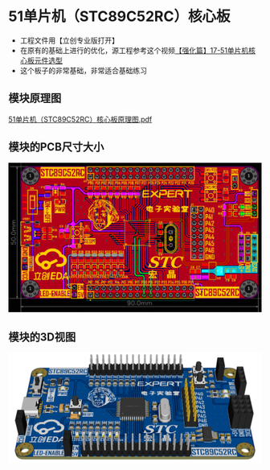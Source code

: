 # 51单片机（STC89C52RC）核心板

- 工程文件用【立创专业版打开】
- 在原有的基础上进行的优化，源工程参考这个视频[【强化篇】17-51单片机核心板元件选型](https://www.bilibili.com/video/BV1At421h7Ui?spm_id_from=333.788.videopod.episodes&vd_source=97690bfc4e901b939b3c3dd7d38be1ee&p=18)
- 这个板子的非常基础，非常适合基础练习

## 模块原理图

[51单片机（STC89C52RC）核心板原理图.pdf](https://github.com/CSUST-IOTQRS/PCB-Design/blob/main/51%E5%8D%95%E7%89%87%E6%9C%BA%EF%BC%88STC89C52RC%EF%BC%89%E6%A0%B8%E5%BF%83%E6%9D%BF/51%E5%8D%95%E7%89%87%E6%9C%BA%EF%BC%88STC89C52RC%EF%BC%89%E6%A0%B8%E5%BF%83%E6%9D%BF-%E5%8E%9F%E7%90%86%E5%9B%BE.pdf)

## 模块的PCB尺寸大小

![51单片机（STC89C52RC）核心板PCB-尺寸图.png](https://github.com/CSUST-IOTQRS/PCB-Design/blob/main/51%E5%8D%95%E7%89%87%E6%9C%BA%EF%BC%88STC89C52RC%EF%BC%89%E6%A0%B8%E5%BF%83%E6%9D%BF/51%E5%8D%95%E7%89%87%E6%9C%BA%EF%BC%88STC89C52RC%EF%BC%89%E6%A0%B8%E5%BF%83%E6%9D%BF-%E5%B0%BA%E5%AF%B8%E5%9B%BE.png)

## 模块的3D视图

![51单片机（STC89C52RC）核心板PCB-3D视图.png](https://github.com/CSUST-IOTQRS/PCB-Design/blob/main/51%E5%8D%95%E7%89%87%E6%9C%BA%EF%BC%88STC89C52RC%EF%BC%89%E6%A0%B8%E5%BF%83%E6%9D%BF/51%E5%8D%95%E7%89%87%E6%9C%BA%EF%BC%88STC89C52RC%EF%BC%89%E6%A0%B8%E5%BF%83%E6%9D%BFPCB-3D%E8%A7%86%E5%9B%BE.png)
